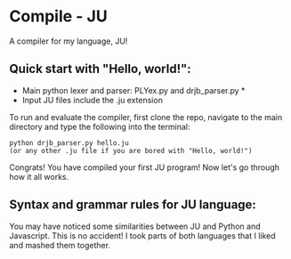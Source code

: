 Compile - JU
==========

A compiler for my language, JU! 

## Quick start with "Hello, world!":
* Main python lexer and parser: PLYex.py and drjb_parser.py * 
* Input JU files include the .ju extension

To run and evaluate the compiler, first clone the repo, navigate to the main directory and type the following into the terminal:

	python drjb_parser.py hello.ju 
	(or any other .ju file if you are bored with "Hello, world!")
Congrats! You have compiled your first JU program! Now let's go through how it all works.

## Syntax and grammar rules for JU language:
You may have noticed some similarities between JU and Python and Javascript. This is no accident! I took parts of both languages that I liked and mashed them together.
